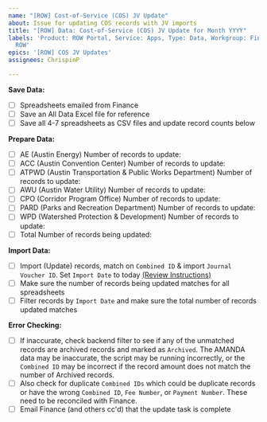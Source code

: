 ```yaml
---
name: "[ROW] Cost-of-Service (COS) JV Update"
about: Issue for updating COS records with JV imports
title: "[ROW] Data: Cost-of-Service (COS) JV Update for Month YYYY"
labels: 'Product: ROW Portal, Service: Apps, Type: Data, Workgroup: Finance, Workgroup:
  ROW'
epics: '[ROW] COS JV Updates'
assignees: ChrispinP

---
```


**Save Data:**
- [ ] Spreadsheets emailed from Finance
- [ ] Save an All Data Excel file for reference
- [ ] Save all 4-7 spreadsheets as CSV files and update record counts below

**Prepare Data:**
- [ ] AE (Austin Energy) Number of records to update: 
- [ ] ACC (Austin Convention Center) Number of records to update: 
- [ ] ATPWD (Austin Transportation & Public Works Department) Number of records to update: 
- [ ] AWU (Austin Water Utility) Number of records to update: 
- [ ] CPO (Corridor Program Office) Number of records to update: 
- [ ] PARD (Parks and Recreation Department) Number of records to update: 
- [ ] WPD (Watershed Protection & Development) Number of records to update: 
- [ ] Total Number of records being updated: 

**Import Data:**
- [ ] Import (Update) records, match on `Combined ID` & import `Journal Voucher ID`. Set `Import Date` to today [(Review Instructions)](https://atd-dts.gitbook.io/atd-knack-operations/row-portal/cos-jv-update)
- [ ] Make sure the number of records being updated matches for all spreadsheets
- [ ] Filter records by `Import Date` and make sure the total number of records updated matches

**Error Checking:**
- [ ] If inaccurate, check backend filter to see if any of the unmatched records are archived records and marked as `Archived`. The AMANDA data may be inaccurate, the script may be running incorrectly, or the `Combined ID` may be incorrect if the record amount does not match the number of Archived records.
- [ ] Also check for duplicate `Combined IDs` which could be duplicate records or have the wrong `Combined ID`, `Fee Number`, or `Payment Number`. These need to be reconciled with Finance.
- [ ] Email Finance (and others cc'd) that the update task is complete
